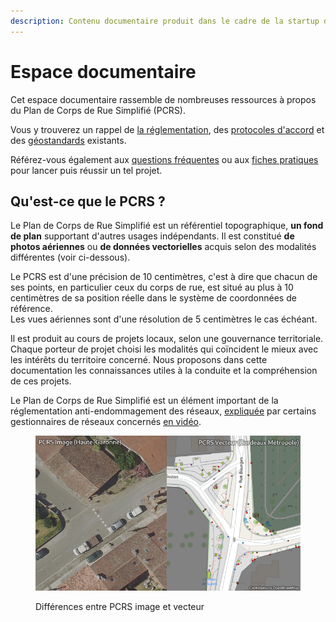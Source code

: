 ```yaml
---
description: Contenu documentaire produit dans le cadre de la startup d'état OpenPCRS
---
```


# Espace documentaire

Cet espace documentaire rassemble de nombreuses ressources à propos du Plan de Corps de Rue Simplifié (PCRS).

Vous y trouverez un rappel de [la réglementation](contexte/reglementation/), des [protocoles d'accord](contexte/protocoles-daccords.md) et des [géostandards](contexte/geostandards/) existants.

Référez-vous également aux [questions fréquentes](les-projets-pcrs/questions-les-plus-frequentes.md) ou aux [fiches pratiques](les-projets-pcrs/construction.md) pour lancer puis réussir un tel projet.

## Qu'est-ce que le PCRS ?

Le Plan de Corps de Rue Simplifié est un référentiel topographique, **un fond de plan** supportant d'autres usages indépendants. Il est constitué **de photos aériennes** ou **de données vectorielles** acquis selon des modalités différentes (voir ci-dessous).

Le PCRS est d'une précision de 10 centimètres, c'est à dire que chacun de ses points, en particulier ceux du corps de rue, est situé au plus à 10 centimètres de sa position réelle dans le système de coordonnées de référence.\
Les vues aériennes sont d'une résolution de 5 centimètres le cas échéant.

Il est produit au cours de projets locaux, selon une gouvernance territoriale. Chaque porteur de projet choisi les modalités qui coïncident le mieux avec les intérêts du territoire concerné. Nous proposons dans cette documentation les connaissances utiles à la conduite et la compréhension de ces projets.

Le Plan de Corps de Rue Simplifié est un élément important de la réglementation anti-endommagement des réseaux, [expliquée](https://www.youtube.com/watch?v=vWneO6kpJxs) par certains gestionnaires de réseaux concernés [en vidéo](https://www.youtube.com/watch?v=vWneO6kpJxs).



<figure><img src=".gitbook/assets/pcrs_doc (1).png" alt=""><figcaption><p>Différences entre PCRS image et vecteur</p></figcaption></figure>
